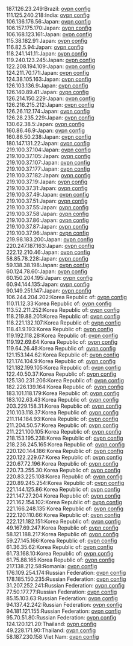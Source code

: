 187.126.23.249:Brazil: [ovpn config](vpn/187_126_23_249.ovpn)  
111.125.240.218:India: [ovpn config](vpn/111_125_240_218.ovpn)  
106.136.176.56:Japan: [ovpn config](vpn/106_136_176_56.ovpn)  
106.157.175.170:Japan: [ovpn config](vpn/106_157_175_170.ovpn)  
106.168.123.161:Japan: [ovpn config](vpn/106_168_123_161.ovpn)  
115.38.182.91:Japan: [ovpn config](vpn/115_38_182_91.ovpn)  
116.82.5.94:Japan: [ovpn config](vpn/116_82_5_94.ovpn)  
118.241.141.11:Japan: [ovpn config](vpn/118_241_141_11.ovpn)  
119.240.123.245:Japan: [ovpn config](vpn/119_240_123_245.ovpn)  
122.208.194.109:Japan: [ovpn config](vpn/122_208_194_109.ovpn)  
124.211.70.171:Japan: [ovpn config](vpn/124_211_70_171.ovpn)  
124.38.105.163:Japan: [ovpn config](vpn/124_38_105_163.ovpn)  
126.103.136.9:Japan: [ovpn config](vpn/126_103_136_9.ovpn)  
126.140.89.41:Japan: [ovpn config](vpn/126_140_89_41.ovpn)  
126.214.150.229:Japan: [ovpn config](vpn/126_214_150_229.ovpn)  
126.216.215.212:Japan: [ovpn config](vpn/126_216_215_212.ovpn)  
126.26.112.174:Japan: [ovpn config](vpn/126_26_112_174.ovpn)  
126.28.235.229:Japan: [ovpn config](vpn/126_28_235_229.ovpn)  
130.62.38.5:Japan: [ovpn config](vpn/130_62_38_5.ovpn)  
160.86.46.9:Japan: [ovpn config](vpn/160_86_46_9.ovpn)  
160.86.50.238:Japan: [ovpn config](vpn/160_86_50_238.ovpn)  
180.147.131.22:Japan: [ovpn config](vpn/180_147_131_22.ovpn)  
219.100.37.104:Japan: [ovpn config](vpn/219_100_37_104.ovpn)  
219.100.37.105:Japan: [ovpn config](vpn/219_100_37_105.ovpn)  
219.100.37.107:Japan: [ovpn config](vpn/219_100_37_107.ovpn)  
219.100.37.177:Japan: [ovpn config](vpn/219_100_37_177.ovpn)  
219.100.37.182:Japan: [ovpn config](vpn/219_100_37_182.ovpn)  
219.100.37.19:Japan: [ovpn config](vpn/219_100_37_19.ovpn)  
219.100.37.31:Japan: [ovpn config](vpn/219_100_37_31.ovpn)  
219.100.37.49:Japan: [ovpn config](vpn/219_100_37_49.ovpn)  
219.100.37.51:Japan: [ovpn config](vpn/219_100_37_51.ovpn)  
219.100.37.55:Japan: [ovpn config](vpn/219_100_37_55.ovpn)  
219.100.37.58:Japan: [ovpn config](vpn/219_100_37_58.ovpn)  
219.100.37.86:Japan: [ovpn config](vpn/219_100_37_86.ovpn)  
219.100.37.87:Japan: [ovpn config](vpn/219_100_37_87.ovpn)  
219.100.37.96:Japan: [ovpn config](vpn/219_100_37_96.ovpn)  
219.98.183.200:Japan: [ovpn config](vpn/219_98_183_200.ovpn)  
220.247.187.163:Japan: [ovpn config](vpn/220_247_187_163.ovpn)  
222.12.210.46:Japan: [ovpn config](vpn/222_12_210_46.ovpn)  
58.85.78.228:Japan: [ovpn config](vpn/58_85_78_228.ovpn)  
59.138.38.198:Japan: [ovpn config](vpn/59_138_38_198.ovpn)  
60.124.78.60:Japan: [ovpn config](vpn/60_124_78_60.ovpn)  
60.150.204.195:Japan: [ovpn config](vpn/60_150_204_195.ovpn)  
60.94.144.135:Japan: [ovpn config](vpn/60_94_144_135.ovpn)  
90.149.251.147:Japan: [ovpn config](vpn/90_149_251_147.ovpn)  
106.244.204.202:Korea Republic of: [ovpn config](vpn/106_244_204_202.ovpn)  
110.11.12.33:Korea Republic of: [ovpn config](vpn/110_11_12_33.ovpn)  
113.52.211.252:Korea Republic of: [ovpn config](vpn/113_52_211_252.ovpn)  
118.219.88.201:Korea Republic of: [ovpn config](vpn/118_219_88_201.ovpn)  
118.221.132.107:Korea Republic of: [ovpn config](vpn/118_221_132_107.ovpn)  
118.41.9.193:Korea Republic of: [ovpn config](vpn/118_41_9_193.ovpn)  
119.192.118.28:Korea Republic of: [ovpn config](vpn/119_192_118_28.ovpn)  
119.192.69.64:Korea Republic of: [ovpn config](vpn/119_192_69_64.ovpn)  
119.64.26.48:Korea Republic of: [ovpn config](vpn/119_64_26_48.ovpn)  
121.153.144.62:Korea Republic of: [ovpn config](vpn/121_153_144_62.ovpn)  
121.174.104.9:Korea Republic of: [ovpn config](vpn/121_174_104_9.ovpn)  
121.182.199.105:Korea Republic of: [ovpn config](vpn/121_182_199_105.ovpn)  
122.40.50.37:Korea Republic of: [ovpn config](vpn/122_40_50_37.ovpn)  
125.130.231.206:Korea Republic of: [ovpn config](vpn/125_130_231_206.ovpn)  
182.226.139.164:Korea Republic of: [ovpn config](vpn/182_226_139_164.ovpn)  
183.101.118.179:Korea Republic of: [ovpn config](vpn/183_101_118_179.ovpn)  
183.102.63.43:Korea Republic of: [ovpn config](vpn/183_102_63_43.ovpn)  
203.229.158.31:Korea Republic of: [ovpn config](vpn/203_229_158_31.ovpn)  
210.103.118.37:Korea Republic of: [ovpn config](vpn/210_103_118_37.ovpn)  
211.114.184.93:Korea Republic of: [ovpn config](vpn/211_114_184_93.ovpn)  
211.204.50.57:Korea Republic of: [ovpn config](vpn/211_204_50_57.ovpn)  
211.221.100.105:Korea Republic of: [ovpn config](vpn/211_221_100_105.ovpn)  
218.153.195.238:Korea Republic of: [ovpn config](vpn/218_153_195_238.ovpn)  
218.236.245.165:Korea Republic of: [ovpn config](vpn/218_236_245_165.ovpn)  
220.120.144.186:Korea Republic of: [ovpn config](vpn/220_120_144_186.ovpn)  
220.122.229.67:Korea Republic of: [ovpn config](vpn/220_122_229_67.ovpn)  
220.67.72.196:Korea Republic of: [ovpn config](vpn/220_67_72_196.ovpn)  
220.73.255.30:Korea Republic of: [ovpn config](vpn/220_73_255_30.ovpn)  
220.83.225.108:Korea Republic of: [ovpn config](vpn/220_83_225_108.ovpn)  
220.89.245.254:Korea Republic of: [ovpn config](vpn/220_89_245_254.ovpn)  
221.144.125.86:Korea Republic of: [ovpn config](vpn/221_144_125_86.ovpn)  
221.147.27.204:Korea Republic of: [ovpn config](vpn/221_147_27_204.ovpn)  
221.162.154.102:Korea Republic of: [ovpn config](vpn/221_162_154_102.ovpn)  
221.166.248.135:Korea Republic of: [ovpn config](vpn/221_166_248_135.ovpn)  
222.120.110.66:Korea Republic of: [ovpn config](vpn/222_120_110_66.ovpn)  
222.121.182.151:Korea Republic of: [ovpn config](vpn/222_121_182_151.ovpn)  
49.167.69.247:Korea Republic of: [ovpn config](vpn/49_167_69_247.ovpn)  
58.121.188.217:Korea Republic of: [ovpn config](vpn/58_121_188_217.ovpn)  
59.27.145.166:Korea Republic of: [ovpn config](vpn/59_27_145_166.ovpn)  
61.36.35.62:Korea Republic of: [ovpn config](vpn/61_36_35_62.ovpn)  
61.73.168.10:Korea Republic of: [ovpn config](vpn/61_73_168_10.ovpn)  
61.75.88.165:Korea Republic of: [ovpn config](vpn/61_75_88_165.ovpn)  
217.138.212.58:Romania: [ovpn config](vpn/217_138_212_58.ovpn)  
176.109.254.174:Russian Federation: [ovpn config](vpn/176_109_254_174.ovpn)  
178.185.150.235:Russian Federation: [ovpn config](vpn/178_185_150_235.ovpn)  
31.207.252.241:Russian Federation: [ovpn config](vpn/31_207_252_241.ovpn)  
77.50.177.77:Russian Federation: [ovpn config](vpn/77_50_177_77.ovpn)  
85.15.103.63:Russian Federation: [ovpn config](vpn/85_15_103_63.ovpn)  
94.137.42.242:Russian Federation: [ovpn config](vpn/94_137_42_242.ovpn)  
94.181.121.155:Russian Federation: [ovpn config](vpn/94_181_121_155.ovpn)  
95.70.51.80:Russian Federation: [ovpn config](vpn/95_70_51_80.ovpn)  
124.120.121.20:Thailand: [ovpn config](vpn/124_120_121_20.ovpn)  
49.228.171.90:Thailand: [ovpn config](vpn/49_228_171_90.ovpn)  
58.187.230.158:Viet Nam: [ovpn config](vpn/58_187_230_158.ovpn)  

